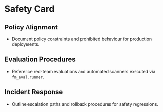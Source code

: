 # Safety Card

## Policy Alignment
- Document policy constraints and prohibited behaviour for production deployments.

## Evaluation Procedures
- Reference red-team evaluations and automated scanners executed via `fm_eval.runner`.

## Incident Response
- Outline escalation paths and rollback procedures for safety regressions.
